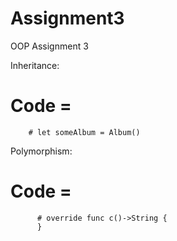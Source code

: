 # Assignment3
OOP Assignment 3


Inheritance:

# Code = 
        # let someAlbum = Album()
        
Polymorphism:

# Code =
          # override func c()->String {
          }
